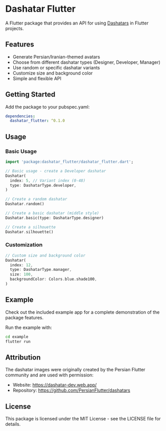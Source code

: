 # Dashatar Flutter

A Flutter package that provides an API for using [Dashatars](https://github.com/PersianFlutter/dashatars) in Flutter projects.

## Features

- Generate Persian/Iranian-themed avatars
- Choose from different dashatar types (Designer, Developer, Manager)
- Use random or specific dashatar variants
- Customize size and background color
- Simple and flexible API

## Getting Started

Add the package to your pubspec.yaml:

```yaml
dependencies:
  dashatar_flutter: ^0.1.0
```

## Usage

### Basic Usage

```dart
import 'package:dashatar_flutter/dashatar_flutter.dart';

// Basic usage - create a Developer dashatar
Dashatar(
  index: 5, // Variant index (0-48)
  type: DashatarType.developer,
)

// Create a random dashatar
Dashatar.random()

// Create a basic dashatar (middle style)
Dashatar.basic(type: DashatarType.designer)

// Create a silhouette
Dashatar.silhouette()
```

### Customization

```dart
// Custom size and background color
Dashatar(
  index: 12,
  type: DashatarType.manager,
  size: 100,
  backgroundColor: Colors.blue.shade100,
)
```

## Example

Check out the included example app for a complete demonstration of the package features.

Run the example with:

```bash
cd example
flutter run
```

## Attribution

The dashatar images were originally created by the Persian Flutter community and are used with permission:
- Website: https://dashatar-dev.web.app/
- Repository: https://github.com/PersianFlutter/dashatars

## License

This package is licensed under the MIT License - see the LICENSE file for details.
